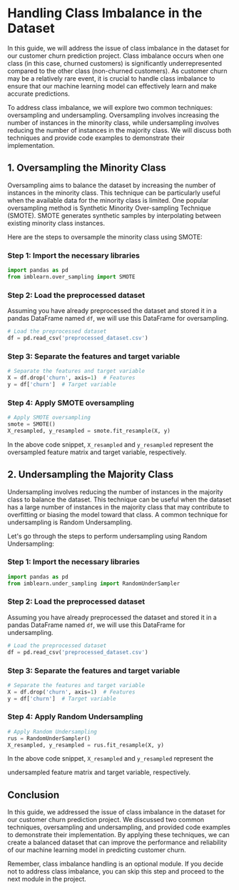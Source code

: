 # Handling Class Imbalance in the Dataset

In this guide, we will address the issue of class imbalance in the dataset for our customer churn prediction project. Class imbalance occurs when one class (in this case, churned customers) is significantly underrepresented compared to the other class (non-churned customers). As customer churn may be a relatively rare event, it is crucial to handle class imbalance to ensure that our machine learning model can effectively learn and make accurate predictions.

To address class imbalance, we will explore two common techniques: oversampling and undersampling. Oversampling involves increasing the number of instances in the minority class, while undersampling involves reducing the number of instances in the majority class. We will discuss both techniques and provide code examples to demonstrate their implementation.

## 1. Oversampling the Minority Class

Oversampling aims to balance the dataset by increasing the number of instances in the minority class. This technique can be particularly useful when the available data for the minority class is limited. One popular oversampling method is Synthetic Minority Over-sampling Technique (SMOTE). SMOTE generates synthetic samples by interpolating between existing minority class instances.

Here are the steps to oversample the minority class using SMOTE:

### Step 1: Import the necessary libraries

```python
import pandas as pd
from imblearn.over_sampling import SMOTE
```

### Step 2: Load the preprocessed dataset

Assuming you have already preprocessed the dataset and stored it in a pandas DataFrame named `df`, we will use this DataFrame for oversampling.

```python
# Load the preprocessed dataset
df = pd.read_csv('preprocessed_dataset.csv')
```

### Step 3: Separate the features and target variable

```python
# Separate the features and target variable
X = df.drop('churn', axis=1)  # Features
y = df['churn']  # Target variable
```

### Step 4: Apply SMOTE oversampling

```python
# Apply SMOTE oversampling
smote = SMOTE()
X_resampled, y_resampled = smote.fit_resample(X, y)
```

In the above code snippet, `X_resampled` and `y_resampled` represent the oversampled feature matrix and target variable, respectively.

## 2. Undersampling the Majority Class

Undersampling involves reducing the number of instances in the majority class to balance the dataset. This technique can be useful when the dataset has a large number of instances in the majority class that may contribute to overfitting or biasing the model toward that class. A common technique for undersampling is Random Undersampling.

Let's go through the steps to perform undersampling using Random Undersampling:

### Step 1: Import the necessary libraries

```python
import pandas as pd
from imblearn.under_sampling import RandomUnderSampler
```

### Step 2: Load the preprocessed dataset

Assuming you have already preprocessed the dataset and stored it in a pandas DataFrame named `df`, we will use this DataFrame for undersampling.

```python
# Load the preprocessed dataset
df = pd.read_csv('preprocessed_dataset.csv')
```

### Step 3: Separate the features and target variable

```python
# Separate the features and target variable
X = df.drop('churn', axis=1)  # Features
y = df['churn']  # Target variable
```

### Step 4: Apply Random Undersampling

```python
# Apply Random Undersampling
rus = RandomUnderSampler()
X_resampled, y_resampled = rus.fit_resample(X, y)
```

In the above code snippet, `X_resampled` and `y_resampled` represent the

 undersampled feature matrix and target variable, respectively.

## Conclusion

In this guide, we addressed the issue of class imbalance in the dataset for our customer churn prediction project. We discussed two common techniques, oversampling and undersampling, and provided code examples to demonstrate their implementation. By applying these techniques, we can create a balanced dataset that can improve the performance and reliability of our machine learning model in predicting customer churn.

Remember, class imbalance handling is an optional module. If you decide not to address class imbalance, you can skip this step and proceed to the next module in the project.